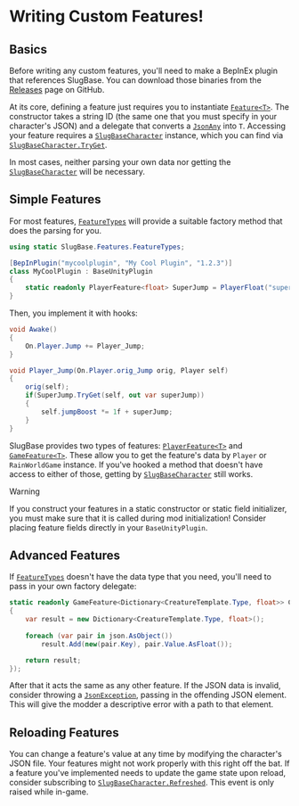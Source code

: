 # Writing Custom Features!
## Basics
Before writing any custom features, you'll need to make a BepInEx plugin that references SlugBase. You can download those binaries from the [Releases](https://github.com/SlimeCubed/SlugBaseRemix/releases/latest) page on GitHub.

At its core, defining a feature just requires you to instantiate [`Feature<T>`](../api/SlugBase.Features.Feature-1.yml). The constructor takes a string ID (the same one that you must specify in your character's JSON) and a delegate that converts a [`JsonAny`](../api/SlugBase.JsonAny.yml) into `T`. Accessing your feature requires a [`SlugBaseCharacter`](../api/SlugBase.SlugBaseCharacter.yml) instance, which you can find via [`SlugBaseCharacter.TryGet`](../api/SlugBase.SlugBaseCharacter.yml#SlugBase_SlugBaseCharacter_TryGet_).

In most cases, neither parsing your own data nor getting the [`SlugBaseCharacter`](../api/SlugBase.SlugBaseCharacter.yml) will be necessary.

## Simple Features
For most features, [`FeatureTypes`](../api/SlugBase.Features.FeatureTypes.yml) will provide a suitable factory method that does the parsing for you.
```cs
using static SlugBase.Features.FeatureTypes;

[BepInPlugin("mycoolplugin", "My Cool Plugin", "1.2.3")]
class MyCoolPlugin : BaseUnityPlugin
{
    static readonly PlayerFeature<float> SuperJump = PlayerFloat("super_jump");
}
```
Then, you implement it with hooks:
```cs
void Awake()
{
    On.Player.Jump += Player_Jump;
}

void Player_Jump(On.Player.orig_Jump orig, Player self)
{
    orig(self);
    if(SuperJump.TryGet(self, out var superJump))
    {
        self.jumpBoost *= 1f + superJump;
    }
}
```
SlugBase provides two types of features: [`PlayerFeature<T>`](../api/SlugBase.Features.PlayerFeature-1.yml) and [`GameFeature<T>`](../api/SlugBase.Features.GameFeature-1.yml). These allow you to get the feature's data by `Player` or `RainWorldGame` instance. If you've hooked a method that doesn't have access to either of those, getting by [`SlugBaseCharacter`](../api/SlugBase.SlugBaseCharacter.yml) still works.

> [!WARNING]
> If you construct your features in a static constructor or static field initializer, you must make sure that it is called during mod initialization! Consider placing feature fields directly in your `BaseUnityPlugin`.

## Advanced Features
If [`FeatureTypes`](../api/SlugBase.Features.FeatureTypes.yml) doesn't have the data type that you need, you'll need to pass in your own factory delegate:
```cs
static readonly GameFeature<Dictionary<CreatureTemplate.Type, float>> CreatureHealth = new("creature_health", json =>
{
    var result = new Dictionary<CreatureTemplate.Type, float>();
    
    foreach (var pair in json.AsObject())
        result.Add(new(pair.Key), pair.Value.AsFloat());

    return result;
});
```
After that it acts the same as any other feature. If the JSON data is invalid, consider throwing a [`JsonException`](../api/SlugBase.JsonException.yml), passing in the offending JSON element. This will give the modder a descriptive error with a path to that element.

## Reloading Features
You can change a feature's value at any time by modifying the character's JSON file. Your features might not work properly with this right off the bat. If a feature you've implemented needs to update the game state upon reload, consider subscribing to [`SlugBaseCharacter.Refreshed`](../api/SlugBase.SlugBaseCharacter.yml#SlugBase_SlugBaseCharacter_Refreshed). This event is only raised while in-game.